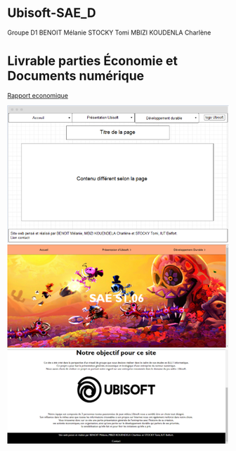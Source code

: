 # Ubisoft-SAE_D


Groupe D1
BENOIT Mélanie
STOCKY Tomi
MBIZI KOUDENLA Charlène



# Livrable parties Économie et Documents numérique
[Rapport economique](doc/BENOIT_S1D1_RapportUBISOFT.pdf)

![écran de zoning](doc/ecran_zoning.png)
![écran prototype](doc/ecran_prototype.png)
